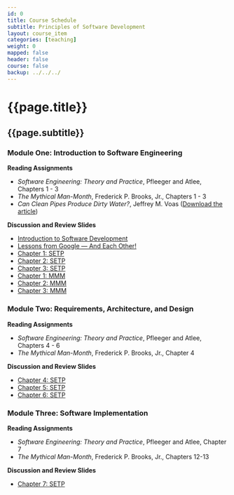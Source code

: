 ```yaml
---
id: 0
title: Course Schedule
subtitle: Principles of Software Development
layout: course_item
categories: [teaching]
weight: 0
mapped: false
header: false
course: false
backup: ../../../
---
```


# {{page.title}}

## {{page.subtitle}}

### Module One: Introduction to Software Engineering

**Reading Assignments**

- <em>Software Engineering: Theory and Practice</em>, Pfleeger and Atlee, Chapters 1 - 3
- <em>The Mythical Man-Month</em>,  Frederick P. Brooks, Jr., Chapters 1 - 3
- <em>Can Clean Pipes Produce Dirty Water?</em>, Jeffrey M. Voas ([Download the article](http://www.cigital.com/papers/download/qualitytime2.pdf))

**Discussion and Review Slides**

<ul>

<li> <a target="_blank" href ="{{site.baseurl}}teaching/cs280F2015/provide/slides/cs280_introduction.html">Introduction to Software Development</a>
<li> <a target="_blank" href ="{{site.baseurl}}teaching/cs280F2015/provide/slides/cs280_lessons_from_google.html">Lessons from Google &mdash; And Each Other!</a>
<li> <a target="_blank" href ="{{site.baseurl}}teaching/cs280F2015/provide/slides/cs280_SETP_chapter1.html">Chapter 1: SETP</a>
<li> <a target="_blank" href ="{{site.baseurl}}teaching/cs280F2015/provide/slides/cs280_SETP_chapter2.html">Chapter 2: SETP</a>
<li> <a target="_blank" href ="{{site.baseurl}}teaching/cs280F2015/provide/slides/cs280_SETP_chapter3.html">Chapter 3: SETP</a>
<li> <a target="_blank" href ="{{site.baseurl}}teaching/cs280F2015/provide/slides/cs280_MMM_chapter1.html">Chapter 1: MMM</a>
<li> <a target="_blank" href ="{{site.baseurl}}teaching/cs280F2015/provide/slides/cs280_MMM_chapter2.html">Chapter 2: MMM</a>
<li> <a target="_blank" href ="{{site.baseurl}}teaching/cs280F2015/provide/slides/cs280_MMM_chapter3.html">Chapter 3: MMM</a>

</ul>

### Module Two: Requirements, Architecture, and Design

**Reading Assignments**

- <em>Software Engineering: Theory and Practice</em>, Pfleeger and Atlee, Chapters 4 - 6
- <em>The Mythical Man-Month</em>,  Frederick P. Brooks, Jr., Chapter 4

**Discussion and Review Slides**

<ul>

<li> <a target="_blank" href ="{{site.baseurl}}teaching/cs280F2015/provide/slides/cs280_SETP_chapter4.html">Chapter 4: SETP</a>
<li> <a target="_blank" href ="{{site.baseurl}}teaching/cs280F2015/provide/slides/cs280_SETP_chapter5.html">Chapter 5: SETP</a>
<li> <a target="_blank" href ="{{site.baseurl}}teaching/cs280F2015/provide/slides/cs280_SETP_chapter6.html">Chapter 6: SETP</a>

</ul>

### Module Three: Software Implementation

**Reading Assignments**

- <em>Software Engineering: Theory and Practice</em>, Pfleeger and Atlee, Chapter 7
- <em>The Mythical Man-Month</em>,  Frederick P. Brooks, Jr., Chapters 12-13

**Discussion and Review Slides**

<ul>

  <li> <a target="_blank" href ="{{site.baseurl}}teaching/cs280F2015/provide/slides/cs280_SETP_chapter7.html">Chapter 7: SETP</a>

</ul>


